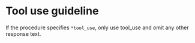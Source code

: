 # Tool use guideline

If the procedure specifies `*tool_use`, only use tool_use and omit any other response text.
